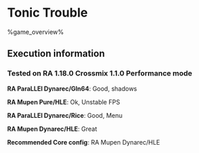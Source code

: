 # Tonic Trouble 

%game_overview%

## Execution information

### Tested on RA 1.18.0 Crossmix 1.1.0 Performance mode

**RA ParaLLEl Dynarec/Gln64**: Good, shadows

**RA Mupen Pure/HLE**: Ok, Unstable FPS

**RA ParaLLEl Dynarec/Rice**: Good, Menu

**RA Mupen Dynarec/HLE**: Great

**Recommended Core config**: RA Mupen Dynarec/HLE